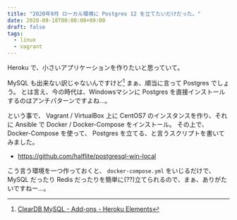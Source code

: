 ```yaml
---
title: "2020年9月 ローカル環境に Postgres 12 を立てたいだけだった。"
date: 2020-09-18T00:00:00+09:00
draft: false
tags:
  - linux
  - vagrant
---
```


Heroku で、小さいアプリケーションを作りたいと思っていて。

MySQL も出来ない訳じゃないんですけど[^1] まぁ、順当に言って Postgres でしょう。 とは言え、今の時代は、Windowsマシンに Postgres を直接インストールするのはアンチパターンですよね…。 

という事で、 Vagrant / VirtualBox 上に CentOS7 のインスタンスを作り、それに Ansible で Docker / Docker-Compose をインストール。 その上で、 Docker-Compose を使って、 Postgres を立てる、と言うスクリプトを書いてみました。

- https://github.com/halflite/postgresql-win-local

こう言う環境を一つ作っておくと、 `docker-compose.yml` をいじるだけで、 MySQL だったり Redis だったりを簡単に(??)立てられるので、まぁ、ありがたいですねー…。 

[^1]: [ClearDB MySQL - Add-ons - Heroku Elements](https://elements.heroku.com/addons/cleardb "ClearDB MySQL - Add-ons - Heroku Elements")